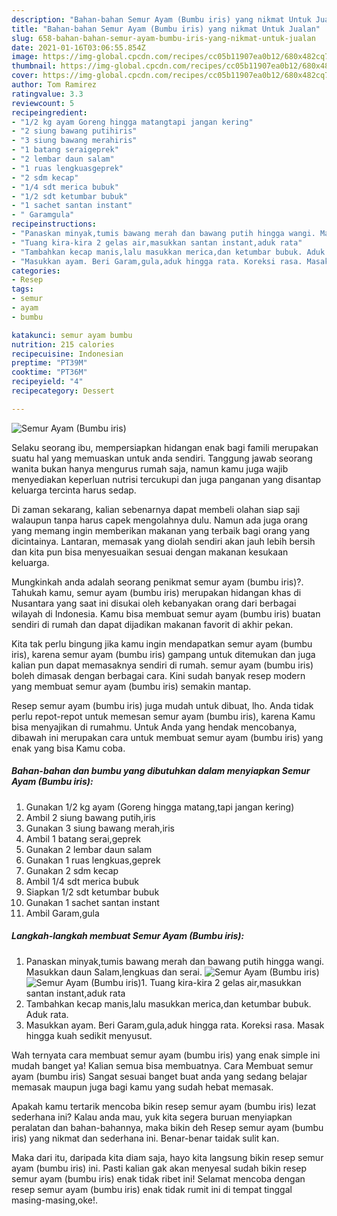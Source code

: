 ```yaml
---
description: "Bahan-bahan Semur Ayam (Bumbu iris) yang nikmat Untuk Jualan"
title: "Bahan-bahan Semur Ayam (Bumbu iris) yang nikmat Untuk Jualan"
slug: 658-bahan-bahan-semur-ayam-bumbu-iris-yang-nikmat-untuk-jualan
date: 2021-01-16T03:06:55.854Z
image: https://img-global.cpcdn.com/recipes/cc05b11907ea0b12/680x482cq70/semur-ayam-bumbu-iris-foto-resep-utama.jpg
thumbnail: https://img-global.cpcdn.com/recipes/cc05b11907ea0b12/680x482cq70/semur-ayam-bumbu-iris-foto-resep-utama.jpg
cover: https://img-global.cpcdn.com/recipes/cc05b11907ea0b12/680x482cq70/semur-ayam-bumbu-iris-foto-resep-utama.jpg
author: Tom Ramirez
ratingvalue: 3.3
reviewcount: 5
recipeingredient:
- "1/2 kg ayam Goreng hingga matangtapi jangan kering"
- "2 siung bawang putihiris"
- "3 siung bawang merahiris"
- "1 batang seraigeprek"
- "2 lembar daun salam"
- "1 ruas lengkuasgeprek"
- "2 sdm kecap"
- "1/4 sdt merica bubuk"
- "1/2 sdt ketumbar bubuk"
- "1 sachet santan instant"
- " Garamgula"
recipeinstructions:
- "Panaskan minyak,tumis bawang merah dan bawang putih hingga wangi. Masukkan daun Salam,lengkuas dan serai."
- "Tuang kira-kira 2 gelas air,masukkan santan instant,aduk rata"
- "Tambahkan kecap manis,lalu masukkan merica,dan ketumbar bubuk. Aduk rata."
- "Masukkan ayam. Beri Garam,gula,aduk hingga rata. Koreksi rasa. Masak hingga kuah sedikit menyusut."
categories:
- Resep
tags:
- semur
- ayam
- bumbu

katakunci: semur ayam bumbu 
nutrition: 215 calories
recipecuisine: Indonesian
preptime: "PT39M"
cooktime: "PT36M"
recipeyield: "4"
recipecategory: Dessert

---
```



![Semur Ayam (Bumbu iris)](https://img-global.cpcdn.com/recipes/cc05b11907ea0b12/680x482cq70/semur-ayam-bumbu-iris-foto-resep-utama.jpg)

Selaku seorang ibu, mempersiapkan hidangan enak bagi famili merupakan suatu hal yang memuaskan untuk anda sendiri. Tanggung jawab seorang  wanita bukan hanya mengurus rumah saja, namun kamu juga wajib menyediakan keperluan nutrisi tercukupi dan juga panganan yang disantap keluarga tercinta harus sedap.

Di zaman  sekarang, kalian sebenarnya dapat membeli olahan siap saji walaupun tanpa harus capek mengolahnya dulu. Namun ada juga orang yang memang ingin memberikan makanan yang terbaik bagi orang yang dicintainya. Lantaran, memasak yang diolah sendiri akan jauh lebih bersih dan kita pun bisa menyesuaikan sesuai dengan makanan kesukaan keluarga. 



Mungkinkah anda adalah seorang penikmat semur ayam (bumbu iris)?. Tahukah kamu, semur ayam (bumbu iris) merupakan hidangan khas di Nusantara yang saat ini disukai oleh kebanyakan orang dari berbagai wilayah di Indonesia. Kamu bisa membuat semur ayam (bumbu iris) buatan sendiri di rumah dan dapat dijadikan makanan favorit di akhir pekan.

Kita tak perlu bingung jika kamu ingin mendapatkan semur ayam (bumbu iris), karena semur ayam (bumbu iris) gampang untuk ditemukan dan juga kalian pun dapat memasaknya sendiri di rumah. semur ayam (bumbu iris) boleh dimasak dengan berbagai cara. Kini sudah banyak resep modern yang membuat semur ayam (bumbu iris) semakin mantap.

Resep semur ayam (bumbu iris) juga mudah untuk dibuat, lho. Anda tidak perlu repot-repot untuk memesan semur ayam (bumbu iris), karena Kamu bisa menyajikan di rumahmu. Untuk Anda yang hendak mencobanya, dibawah ini merupakan cara untuk membuat semur ayam (bumbu iris) yang enak yang bisa Kamu coba.

<!--inarticleads1-->

##### Bahan-bahan dan bumbu yang dibutuhkan dalam menyiapkan Semur Ayam (Bumbu iris):

1. Gunakan 1/2 kg ayam (Goreng hingga matang,tapi jangan kering)
1. Ambil 2 siung bawang putih,iris
1. Gunakan 3 siung bawang merah,iris
1. Ambil 1 batang serai,geprek
1. Gunakan 2 lembar daun salam
1. Gunakan 1 ruas lengkuas,geprek
1. Gunakan 2 sdm kecap
1. Ambil 1/4 sdt merica bubuk
1. Siapkan 1/2 sdt ketumbar bubuk
1. Gunakan 1 sachet santan instant
1. Ambil  Garam,gula




<!--inarticleads2-->

##### Langkah-langkah membuat Semur Ayam (Bumbu iris):

1. Panaskan minyak,tumis bawang merah dan bawang putih hingga wangi. Masukkan daun Salam,lengkuas dan serai.
<img src="https://img-global.cpcdn.com/steps/8dcae6d45bee3b0c/160x128cq70/semur-ayam-bumbu-iris-langkah-memasak-1-foto.jpg" alt="Semur Ayam (Bumbu iris)"><img src="https://img-global.cpcdn.com/steps/73d3b89f37edc798/160x128cq70/semur-ayam-bumbu-iris-langkah-memasak-1-foto.jpg" alt="Semur Ayam (Bumbu iris)">1. Tuang kira-kira 2 gelas air,masukkan santan instant,aduk rata
1. Tambahkan kecap manis,lalu masukkan merica,dan ketumbar bubuk. Aduk rata.
1. Masukkan ayam. Beri Garam,gula,aduk hingga rata. Koreksi rasa. Masak hingga kuah sedikit menyusut.




Wah ternyata cara membuat semur ayam (bumbu iris) yang enak simple ini mudah banget ya! Kalian semua bisa membuatnya. Cara Membuat semur ayam (bumbu iris) Sangat sesuai banget buat anda yang sedang belajar memasak maupun juga bagi kamu yang sudah hebat memasak.

Apakah kamu tertarik mencoba bikin resep semur ayam (bumbu iris) lezat sederhana ini? Kalau anda mau, yuk kita segera buruan menyiapkan peralatan dan bahan-bahannya, maka bikin deh Resep semur ayam (bumbu iris) yang nikmat dan sederhana ini. Benar-benar taidak sulit kan. 

Maka dari itu, daripada kita diam saja, hayo kita langsung bikin resep semur ayam (bumbu iris) ini. Pasti kalian gak akan menyesal sudah bikin resep semur ayam (bumbu iris) enak tidak ribet ini! Selamat mencoba dengan resep semur ayam (bumbu iris) enak tidak rumit ini di tempat tinggal masing-masing,oke!.

